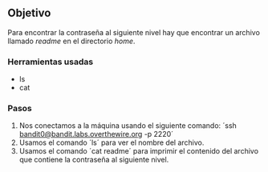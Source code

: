 ## Objetivo

Para encontrar la contraseña al siguiente nivel hay que encontrar un archivo llamado _readme_ en el directorio _home_.

### Herramientas usadas

- ls
- cat

### Pasos 

1. Nos conectamos a la máquina usando el siguiente comando: ´ssh bandit0@bandit.labs.overthewire.org -p 2220´
2. Usamos el comando ´ls´ para ver el nombre del archivo.
3. Usamos el comando ´cat readme´ para imprimir el contenido del archivo que contiene la contraseña al siguiente nivel.
